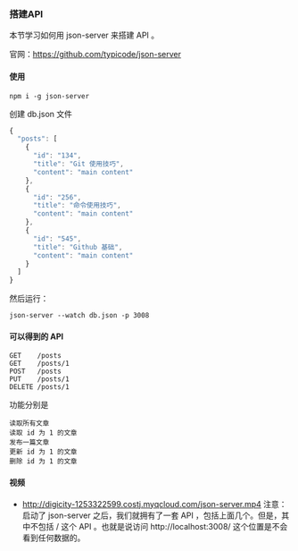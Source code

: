 
### 搭建API

本节学习如何用 json-server 来搭建 API 。

官网：https://github.com/typicode/json-server

#### 使用

```
npm i -g json-server
```
创建 db.json 文件
```js
{
  "posts": [
    {
      "id": "134",
      "title": "Git 使用技巧",
      "content": "main content"
    },
    {
      "id": "256",
      "title": "命令使用技巧",
      "content": "main content"
    },
    {
      "id": "545",
      "title": "Github 基础",
      "content": "main content"
    }
  ]
}
```
然后运行：
```
json-server --watch db.json -p 3008
```

#### 可以得到的 API

```
GET    /posts
GET    /posts/1
POST   /posts
PUT    /posts/1
DELETE /posts/1
```
功能分别是
```
读取所有文章
读取 id 为 1 的文章
发布一篇文章
更新 id 为 1 的文章
删除 id 为 1 的文章
```

#### 视频

- http://digicity-1253322599.costj.myqcloud.com/json-server.mp4
注意：启动了 json-server 之后，我们就拥有了一套 API ，包括上面几个。但是，其中不包括 / 这个 API 。也就是说访问 http://localhost:3008/ 这个位置是不会看到任何数据的。
